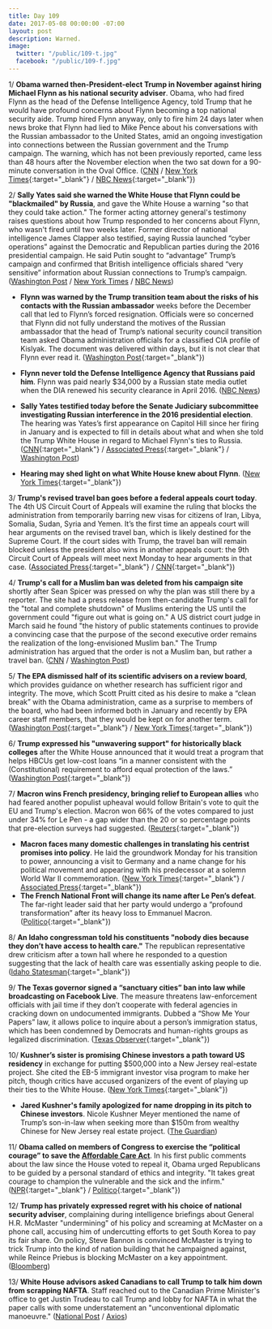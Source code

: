 ```yaml
---
title: Day 109
date: 2017-05-08 00:00:00 -07:00
layout: post
description: Warned.
image:
  twitter: "/public/109-t.jpg"
  facebook: "/public/109-f.jpg"
---
```


1/ **Obama warned then-President-elect Trump in November against hiring Michael Flynn as his national security adviser**. Obama, who had fired Flynn as the head of the Defense Intelligence Agency, told Trump that he would have profound concerns about Flynn becoming a top national security aide. Trump hired Flynn anyway, only to fire him 24 days later when news broke that Flynn had lied to Mike Pence about his conversations with the Russian ambassador to the United States, amid an ongoing investigation into connections between the Russian government and the Trump campaign. The warning, which has not been previously reported, came less than 48 hours after the November election when the two sat down for a 90-minute conversation in the Oval Office. ([CNN](http://www.cnn.com/2017/05/08/politics/obama-trump-michael-flynn/index.html) / [New York Times](https://www.nytimes.com/2017/05/08/us/politics/obama-flynn-trump.html){:target="_blank"} / [NBC News](http://www.nbcnews.com/news/us-news/obama-warned-trump-against-hiring-mike-flynn-say-officials-n756316){:target="_blank"})

2/ **Sally Yates said she warned the White House that Flynn could be "blackmailed" by Russia**, and gave the White House a warning "so that they could take action." The former acting attorney general's testimony raises questions about how Trump responded to her concerns about Flynn, who wasn't fired until two weeks later. Former director of national intelligence James Clapper also testified, saying Russia launched “cyber operations” against the Democratic and Republican parties during the 2016 presidential campaign. He said Putin sought to “advantage” Trump’s campaign and confirmed that British intelligence officials shared “very sensitive” information about Russian connections to  Trump’s campaign. ([Washington Post](https://www.washingtonpost.com/world/national-security/yates-set-to-testify-about-white-house-meeting/2017/05/08/ade2ca2c-33f7-11e7-b4ee-434b6d506b37_story.html) / [New York Times](https://www.nytimes.com/2017/05/08/us/politics/sally-yates-james-clapper-russia-hearing.html) / [NBC News](http://www.nbcnews.com/politics/congress/sally-yates-acting-attorney-general-fired-trump-testifies-flynn-saga-n756446))

* **Flynn was warned by the Trump transition team about the risks of his contacts with the Russian ambassador** weeks before the December call that led to Flynn’s forced resignation. Officials were so concerned that Flynn did not fully understand the motives of the Russian ambassador that the head of Trump’s national security council transition team asked Obama administration officials for a classified CIA profile of Kislyak. The document was delivered within days, but it is not clear that Flynn ever read it. ([Washington Post](https://www.washingtonpost.com/world/national-security/flynn-was-warned-by-trump-transition-officials-about-contacts-with-russian-ambassador/2017/05/05/b552c832-3192-11e7-8674-437ddb6e813e_story.html){:target="_blank"})
* **Flynn never told the Defense Intelligence Agency that Russians paid him**. Flynn was paid nearly $34,000 by a Russian state media outlet when the DIA renewed his security clearance in April 2016. ([NBC News](http://www.nbcnews.com/news/us-news/flynn-never-told-dia-russians-paid-him-say-officials-n756421))

* **Sally Yates testified today before the Senate Judiciary subcommittee investigating Russian interference in the 2016 presidential election**. The hearing was Yates’s first appearance on Capitol Hill since her firing in January and is expected to fill in details about what and when she told the Trump White House in regard to Michael Flynn's ties to Russia. ([CNN](http://www.cnn.com/2017/05/08/politics/sally-yates-russia/){:target="_blank"} / [Associated Press](https://apnews.com/d598106eaf2743c3a8159ce676a65e7f/Fired-by-Trump,-former-acting-AG-to-testify-on-Russia){:target="_blank"} / [Washington Post](https://www.washingtonpost.com/world/national-security/yates-to-testify-about-her-discussions-with-the-white-house-on-russia/2017/05/05/02a33032-31dd-11e7-9534-00e4656c22aa_story.html))
* **Hearing may shed light on what White House knew about Flynn**. ([New York Times](https://www.nytimes.com/2017/05/08/us/politics/sally-yates-james-clapper-russia-hearing.html){:target="_blank"})

3/ **Trump's revised travel ban goes before a federal appeals court today**. The 4th US Circuit Court of Appeals will examine the ruling that blocks the administration from temporarily barring new visas for citizens of Iran, Libya, Somalia, Sudan, Syria and Yemen. It’s the first time an appeals court will hear arguments on the revised travel ban, which is likely destined for the Supreme Court. If the court sides with Trump, the travel ban will remain blocked unless the president also wins in another appeals court:  the 9th Circuit Court of Appeals will meet next Monday to hear arguments in that case. ([Associated Press](https://apnews.com/1254a2d5dde24be08f087aed23b6c172/Trump's-revised-travel-ban-goes-before-federal-appeals-court){:target="_blank"} / [CNN](http://www.cnn.com/2017/05/08/politics/4th-circuit-court-of-appeals-travel-ban-hearing/){:target="_blank"})

4/ **Trump's call for a Muslim ban was deleted from his campaign site** shortly after Sean Spicer was pressed on why the plan was still there by a reporter. The site had a press release from then-candidate Trump's call for the "total and complete shutdown" of Muslims entering the US until the government could "figure out what is going on." A US district court judge in March said he found "the history of public statements continues to provide a convincing case that the purpose of the second executive order remains the realization of the long-envisioned Muslim ban." The Trump administration has argued that the order is not a Muslim ban, but rather a travel ban. ([CNN](http://www.cnn.com/2017/05/08/politics/trump-muslim-ban-campaign-website/) / [Washington Post](https://www.washingtonpost.com/local/public-safety/presidents-trump-revised-travel-ban-faces-new-legal-challenges/2017/05/08/c4c6f968-3387-11e7-b373-418f6849a004_story.html))

5/ **The EPA dismissed half of its scientific advisers on a review board**, which provides guidance on whether research has sufficient rigor and integrity. The move, which Scott Pruitt cited as his desire to make a “clean break” with the Obama administration, came as a surprise to members of the board, who had been informed both in January and recently by EPA career staff members, that they would be kept on for another term. ([Washington Post](https://www.washingtonpost.com/news/energy-environment/wp/2017/05/07/epa-dismisses-half-of-its-scientific-advisers-on-key-board-citing-clean-break-with-obama-administration/){:target="_blank"} / [New York Times](https://www.nytimes.com/2017/05/07/us/politics/epa-dismisses-members-of-major-scientific-review-board.html){:target="_blank"})

6/ **Trump expressed his "unwavering support" for historically black colleges** after the White House announced that it would treat a program that helps HBCUs get low-cost loans “in a manner consistent with the (Constitutional) requirement to afford equal protection of the laws.” ([Washington Post](https://www.washingtonpost.com/news/grade-point/wp/2017/05/08/trump-voices-unwavering-support-for-historically-black-colleges/){:target="_blank"})

7/ **Macron wins French presidency, bringing relief to European allies** who had feared another populist upheaval would follow Britain's vote to quit the EU and Trump's election. Macron won 66% of the votes compared to just under 34% for Le Pen - a gap wider than the 20 or so percentage points that pre-election surveys had suggested. ([Reuters](http://www.reuters.com/article/us-france-election-idUSKBN1840GT){:target="_blank"})

* **Macron faces many domestic challenges in translating his centrist promises into policy**. He laid the groundwork Monday for his transition to power, announcing a visit to Germany and a name change for his political movement and appearing with his predecessor at a solemn World War II commemoration. ([New York Times](https://www.nytimes.com/2017/05/08/world/europe/france-eu-macron-president.html){:target="_blank"} / [Associated Press](https://apnews.com/5cdb33e4384c447faebd9706e8d0e1c5/French-President-elect-Macron-gears-up-for-challenges-ahead){:target="_blank"})
* **The French National Front will change its name after Le Pen’s defeat**. The far-right leader said that her party would undergo a “profound transformation” after its heavy loss to Emmanuel Macron. ([Politico](http://www.politico.eu/article/national-front-change-name-after-marine-le-pen-defeat/){:target="_blank"})

8/ **An Idaho congressman told his constituents "nobody dies because they don’t have access to health care."** The republican representative drew criticism after a town hall where he responded to a question suggesting that the lack of health care was essentially asking people to die. ([Idaho Statesman](http://www.idahostatesman.com/news/local/article149013339.html){:target="_blank"})

9/ **The Texas governor signed a “sanctuary cities” ban into law while broadcasting on Facebook Live**. The measure threatens law-enforcement officials with jail time if they don’t cooperate with federal agencies in cracking down on undocumented immigrants. Dubbed a “Show Me Your Papers” law, it allows police to inquire about a person’s immigration status, which has been condemned by Democrats and human-rights groups as legalized discrimination. ([Texas Observer](https://www.texasobserver.org/without-notice-texas-governor-greg-abbott-signs-sanctuary-cities-ban-facebook-live/){:target="_blank"})

10/ **Kushner’s sister is promising Chinese investors a path toward US residency** in exchange for putting $500,000 into a New Jersey real-estate project. She cited the EB-5 immigrant investor visa program to make her pitch, though critics have accused organizers of the event of playing up their ties to the White House. ([New York Times](https://www.nytimes.com/2017/05/07/business/trump-kushner-china-investors-visas.html){:target="_blank"})

* **Jared Kushner's family apologized for name dropping in its pitch to Chinese investors**. Nicole Kushner Meyer mentioned the name of Trump’s son-in-law when seeking more than $150m from wealthy Chinese for New Jersey real estate project. ([The Guardian](https://www.theguardian.com/us-news/2017/may/08/jared-kushner-family-china-investors-real-estate-pitch))

11/ **Obama called on members of Congress to exercise the “political courage” to save the <a href="{{ site.url }}{{ site.baseurl }}/trump-health-care/">Affordable Care Act</a>**. In his first public comments about the law since the House voted to repeal it, Obama urged Republicans to be guided by a personal standard of ethics and integrity. "It takes great courage to champion the vulnerable and the sick and the infirm." ([NPR](http://www.npr.org/2017/05/08/527378943/obama-calls-on-congress-to-have-courage-on-health-care){:target="_blank"} / [Politico](http://www.politico.com/story/2017/05/07/obama-courage-health-care-238094){:target="_blank"})

12/ **Trump has privately expressed regret with his choice of national security adviser**, complaining during intelligence briefings about General H.R. McMaster "undermining" of his policy and screaming at McMaster on a phone call, accusing him of undercutting efforts to get South Korea to pay its fair share. On policy, Steve Bannon is convinced McMaster is trying to trick Trump into the kind of nation building that he campaigned against, while Reince Priebus is blocking McMaster on a key appointment. ([Bloomberg](https://www.bloomberg.com/view/articles/2017-05-08/washington-loves-general-mcmaster-but-trump-doesn-t))

13/ **White House advisors asked Canadians to call Trump to talk him down from scrapping NAFTA**. Staff reached out to the Canadian Prime Minister's office to get Justin Trudeau to call Trump and lobby for NAFTA in what the paper calls with some understatement an "unconventional diplomatic manoeuvre." ([National Post](http://news.nationalpost.com/news/canada/canadian-politics/white-house-urged-trudeau-to-call-trump-over-nafta-threat) / [Axios](https://www.axios.com/trump-advisers-asked-canadians-to-call-trump-about-nafta-2398849474.html))
